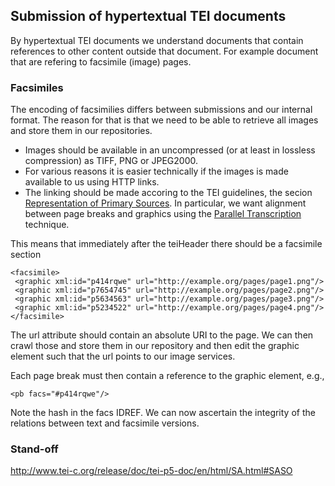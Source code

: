 
## Submission of hypertextual TEI documents

By hypertextual TEI documents we understand documents that contain references to other content outside that document. For example document that are refering to facsimile (image) pages.

### Facsimiles

The encoding of facsimilies differs between submissions and our internal format. The reason for that is that we need to be able to retrieve all images and store them in our repositories. 

* Images should be available in an uncompressed (or at least in lossless compression) as TIFF, PNG or JPEG2000.
* For various reasons it is easier technically if the images is made available to us using HTTP links.
* The linking should be made accoring to the TEI guidelines, the secion [Representation of Primary Sources](http://www.tei-c.org/release/doc/tei-p5-doc/en/html/PH.html). In particular, we want alignment between page breaks and graphics using the [Parallel Transcription](http://www.tei-c.org/release/doc/tei-p5-doc/en/html/PH.html#PH-bov) technique. 

This means that immediately after the teiHeader there should be a facsimile section

```
<facsimile>
 <graphic xml:id="p414rqwe" url="http://example.org/pages/page1.png"/>
 <graphic xml:id="p7654745" url="http://example.org/pages/page2.png"/>
 <graphic xml:id="p5634563" url="http://example.org/pages/page3.png"/>
 <graphic xml:id="p5234522" url="http://example.org/pages/page4.png"/>
</facsimile>
```
The url attribute should contain an absolute URI to the page. We can then crawl those and store them in our repository and then edit the graphic element such that the url points to our image services.

Each page break must then contain a reference to the graphic element, e.g.,

```
<pb facs="#p414rqwe"/>
```

Note the hash in the facs IDREF. We can now ascertain the integrity of the relations between text and facsimile versions.

### Stand-off

http://www.tei-c.org/release/doc/tei-p5-doc/en/html/SA.html#SASO
